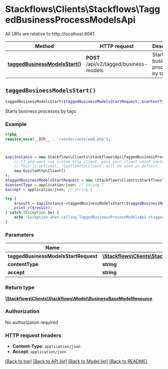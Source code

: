 # Stackflows\Clients\Stackflows\TaggedBusinessProcessModelsApi

All URIs are relative to http://localhost:8081.

Method | HTTP request | Description
------------- | ------------- | -------------
[**taggedBusinessModelsStart()**](TaggedBusinessProcessModelsApi.md#taggedBusinessModelsStart) | **POST** /api/v2/tagged/business-models | Starts business processes by tags


## `taggedBusinessModelsStart()`

```php
taggedBusinessModelsStart($taggedBusinessModelsStartRequest, $contentType, $accept): \Stackflows\Clients\Stackflows\Model\BusinessBaseModelResource
```

Starts business processes by tags



### Example

```php
<?php
require_once(__DIR__ . '/vendor/autoload.php');



$apiInstance = new Stackflows\Clients\Stackflows\Api\TaggedBusinessProcessModelsApi(
    // If you want use custom http client, pass your client which implements `GuzzleHttp\ClientInterface`.
    // This is optional, `GuzzleHttp\Client` will be used as default.
    new GuzzleHttp\Client()
);
$taggedBusinessModelsStartRequest = new \Stackflows\Clients\Stackflows\Model\TaggedBusinessModelsStartRequest(); // \Stackflows\Clients\Stackflows\Model\TaggedBusinessModelsStartRequest
$contentType = application/json; // string | 
$accept = application/json; // string | 

try {
    $result = $apiInstance->taggedBusinessModelsStart($taggedBusinessModelsStartRequest, $contentType, $accept);
    print_r($result);
} catch (Exception $e) {
    echo 'Exception when calling TaggedBusinessProcessModelsApi->taggedBusinessModelsStart: ', $e->getMessage(), PHP_EOL;
}
```

### Parameters

Name | Type | Description  | Notes
------------- | ------------- | ------------- | -------------
 **taggedBusinessModelsStartRequest** | [**\Stackflows\Clients\Stackflows\Model\TaggedBusinessModelsStartRequest**](../Model/TaggedBusinessModelsStartRequest.md)|  |
 **contentType** | **string**|  | [optional]
 **accept** | **string**|  | [optional]

### Return type

[**\Stackflows\Clients\Stackflows\Model\BusinessBaseModelResource**](../Model/BusinessBaseModelResource.md)

### Authorization

No authorization required

### HTTP request headers

- **Content-Type**: `application/json`
- **Accept**: `application/json`

[[Back to top]](#) [[Back to API list]](../../README.md#endpoints)
[[Back to Model list]](../../README.md#models)
[[Back to README]](../../README.md)
